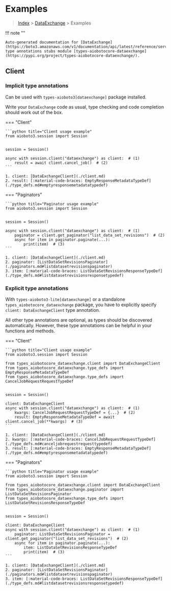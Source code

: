# Examples

> [Index](../README.md) > [DataExchange](./README.md) > Examples

!!! note ""

    Auto-generated documentation for [DataExchange](https://boto3.amazonaws.com/v1/documentation/api/latest/reference/services/dataexchange.html#DataExchange)
    type annotations stubs module [types-aiobotocore-dataexchange](https://pypi.org/project/types-aiobotocore-dataexchange/).

## Client

### Implicit type annotations

Can be used with `types-aioboto3[dataexchange]` package installed.

Write your `DataExchange` code as usual,
type checking and code completion should work out of the box.



=== "Client"

    ```python title="Client usage example"
    from aioboto3.session import Session


    session = Session()

    async with session.client("dataexchange") as client:  # (1)
        result = await client.cancel_job()  # (2)
    ```

    1. client: [DataExchangeClient](./client.md)
    2. result: [:material-code-braces: EmptyResponseMetadataTypeDef](./type_defs.md#emptyresponsemetadatatypedef) 



=== "Paginators"

    ```python title="Paginator usage example"
    from aioboto3.session import Session


    session = Session()

    async with session.client("dataexchange") as client:  # (1)
        paginator = client.get_paginator("list_data_set_revisions")  # (2)
        async for item in paginator.paginate(...):
            print(item)  # (3)
    ```

    1. client: [DataExchangeClient](./client.md)
    2. paginator: [ListDataSetRevisionsPaginator](./paginators.md#listdatasetrevisionspaginator)
    3. item: [:material-code-braces: ListDataSetRevisionsResponseTypeDef](./type_defs.md#listdatasetrevisionsresponsetypedef) 




### Explicit type annotations

With `types-aioboto3-lite[dataexchange]`
or a standalone `types_aiobotocore_dataexchange` package, you have to explicitly specify
`client: DataExchangeClient` type annotation.

All other type annotations are optional, as types should be discovered automatically.
However, these type annotations can be helpful in your functions and methods.


=== "Client"

    ```python title="Client usage example"
    from aioboto3.session import Session

    from types_aiobotocore_dataexchange.client import DataExchangeClient
    from types_aiobotocore_dataexchange.type_defs import EmptyResponseMetadataTypeDef
    from types_aiobotocore_dataexchange.type_defs import CancelJobRequestRequestTypeDef


    session = Session()

    client: DataExchangeClient
    async with session.client("dataexchange") as client:  # (1)
        kwargs: CancelJobRequestRequestTypeDef = {...}  # (2)
        result: EmptyResponseMetadataTypeDef = await client.cancel_job(**kwargs)  # (3)
    ```

    1. client: [DataExchangeClient](./client.md)
    2. kwargs: [:material-code-braces: CancelJobRequestRequestTypeDef](./type_defs.md#canceljobrequestrequesttypedef) 
    3. result: [:material-code-braces: EmptyResponseMetadataTypeDef](./type_defs.md#emptyresponsemetadatatypedef) 



=== "Paginators"

    ```python title="Paginator usage example"
    from aioboto3.session import Session

    from types_aiobotocore_dataexchange.client import DataExchangeClient
    from types_aiobotocore_dataexchange.paginator import ListDataSetRevisionsPaginator
    from types_aiobotocore_dataexchange.type_defs import ListDataSetRevisionsResponseTypeDef


    session = Session()

    client: DataExchangeClient
    async with session.client("dataexchange") as client:  # (1)
        paginator: ListDataSetRevisionsPaginator = client.get_paginator("list_data_set_revisions")  # (2)
        async for item in paginator.paginate(...):
            item: ListDataSetRevisionsResponseTypeDef
            print(item)  # (3)
    ```

    1. client: [DataExchangeClient](./client.md)
    2. paginator: [ListDataSetRevisionsPaginator](./paginators.md#listdatasetrevisionspaginator)
    3. item: [:material-code-braces: ListDataSetRevisionsResponseTypeDef](./type_defs.md#listdatasetrevisionsresponsetypedef) 




